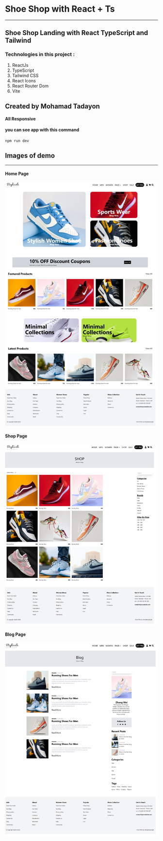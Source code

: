 # Shoe Shop with React + Ts

---

## Shoe Shop Landing with React TypeScript and Tailwind

### Technologies in this project :

1. ReactJs
2. TypeScript
3. Tailwind CSS
4. React Icons
5. React Router Dom
6. Vite

## Created by Mohamad Tadayon 

#### All Responsive

#### you can see app with this command

```
npm run dev
```

## Images of demo

---

#### Home Page

![Home Page](/public/demos/Home.png)

#### Shop Page

![Shop Page](/public/demos/Shop.png)

#### Blog Page

![Blog Page](/public/demos/Blog.png)